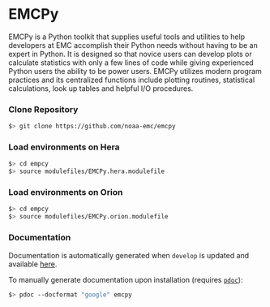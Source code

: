 # EMCPy
EMCPy is a Python toolkit that supplies useful tools and utilities to help developers at EMC accomplish their Python needs without having to be an expert in Python. It is designed so that novice users can develop plots or calculate statistics with only a few lines of code while giving experienced Python users the ability to be power users. EMCPy utilizes modern program practices  and its centralized functions include plotting routines, statistical calculations, look up tables and helpful I/O procedures.

### Clone Repository
```sh
$> git clone https://github.com/noaa-emc/emcpy
```

### Load environments on Hera
```sh
$> cd empcy
$> source modulefiles/EMCPy.hera.modulefile
```

### Load environments on Orion
```sh
$> cd empcy
$> source modulefiles/EMCPy.orion.modulefile
```

### Documentation
Documentation is automatically generated when `develop` is updated and available [here](https://noaa-emc.github.io/emcpy/emcpy.html).

To manually generate documentation upon installation (requires [`pdoc`](https://pdoc.dev/)):
```sh
$> pdoc --docformat "google" emcpy
```
